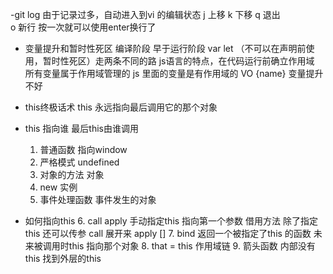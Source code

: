 -git log
    由于记录过多，自动进入到vi 的编辑状态
    j 上移
    k 下移
    q 退出     
    o 新行 按一次就可以使用enter换行了

- 变量提升和暂时性死区
    编译阶段 早于运行阶段
    var let （不可以在声明前使用，暂时性死区）走两条不同的路
    js语言的特点，在代码运行前确立作用域
    所有变量属于作用域管理的
    js 里面的变量是有作用域的 VO {name}
    变量提升 不好

- this终极话术
    this 永远指向最后调用它的那个对象
- this 指向谁   最后this由谁调用
    1. 普通函数 指向window
    2. 严格模式 undefined
    3. 对象的方法 对象
    4. new      实例
    5. 事件处理函数 事件发生的对象
        
- 如何指向this
    6. call apply 手动指定this 指向第一个参数
        借用方法 除了指定this 还可以传参
        call 展开来 apply []
    7. bind 返回一个被指定了this 的函数
        未来被调用时this 指向那个对象
    8. that = this 作用域链
    9. 箭头函数 内部没有this 找到外层的this












































